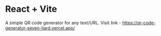 # React + Vite
A simple QR code generator for any text/URL.
Visit link - https://qr-code-generator-seven-liard.vercel.app/
